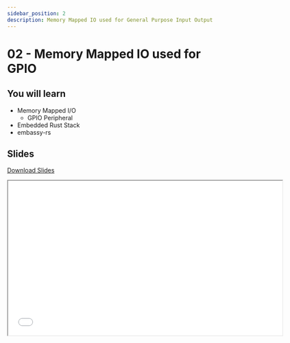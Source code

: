 ```yaml
---
sidebar_position: 2
description: Memory Mapped IO used for General Purpose Input Output
---
```


# 02 - Memory Mapped IO used for GPIO

## You will learn

- Memory Mapped I/O
  - GPIO Peripheral
- Embedded Rust Stack
- embassy-rs

## Slides

[Download Slides](/slides/fils_en/02/ma-02.pdf)

<iframe src="/slides/fils_en/02" width="640" height="360"></iframe>
